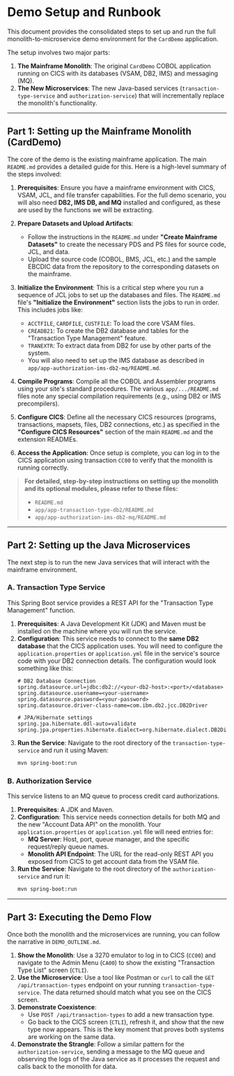 # Demo Setup and Runbook

This document provides the consolidated steps to set up and run the full monolith-to-microservice demo environment for the `CardDemo` application.

The setup involves two major parts:
1.  **The Mainframe Monolith**: The original `CardDemo` COBOL application running on CICS with its databases (VSAM, DB2, IMS) and messaging (MQ).
2.  **The New Microservices**: The new Java-based services (`transaction-type-service` and `authorization-service`) that will incrementally replace the monolith's functionality.

---

## Part 1: Setting up the Mainframe Monolith (CardDemo)

The core of the demo is the existing mainframe application. The main `README.md` provides a detailed guide for this. Here is a high-level summary of the steps involved:

1.  **Prerequisites**: Ensure you have a mainframe environment with CICS, VSAM, JCL, and file transfer capabilities. For the full demo scenario, you will also need **DB2, IMS DB, and MQ** installed and configured, as these are used by the functions we will be extracting.

2.  **Prepare Datasets and Upload Artifacts**:
    *   Follow the instructions in the `README.md` under **"Create Mainframe Datasets"** to create the necessary PDS and PS files for source code, JCL, and data.
    *   Upload the source code (COBOL, BMS, JCL, etc.) and the sample EBCDIC data from the repository to the corresponding datasets on the mainframe.

3.  **Initialize the Environment**: This is a critical step where you run a sequence of JCL jobs to set up the databases and files. The `README.md` file's **"Initialize the Environment"** section lists the jobs to run in order. This includes jobs like:
    *   `ACCTFILE`, `CARDFILE`, `CUSTFILE`: To load the core VSAM files.
    *   `CREADB21`: To create the DB2 database and tables for the "Transaction Type Management" feature.
    *   `TRANEXTR`: To extract data from DB2 for use by other parts of the system.
    *   You will also need to set up the IMS database as described in `app/app-authorization-ims-db2-mq/README.md`.

4.  **Compile Programs**: Compile all the COBOL and Assembler programs using your site's standard procedures. The various `app/.../README.md` files note any special compilation requirements (e.g., using DB2 or IMS precompilers).

5.  **Configure CICS**: Define all the necessary CICS resources (programs, transactions, mapsets, files, DB2 connections, etc.) as specified in the **"Configure CICS Resources"** section of the main `README.md` and the extension READMEs.

6.  **Access the Application**: Once setup is complete, you can log in to the CICS application using transaction `CC00` to verify that the monolith is running correctly.

> **For detailed, step-by-step instructions on setting up the monolith and its optional modules, please refer to these files:**
> *   `README.md`
> *   `app/app-transaction-type-db2/README.md`
> *   `app/app-authorization-ims-db2-mq/README.md`

---

## Part 2: Setting up the Java Microservices

The next step is to run the new Java services that will interact with the mainframe environment.

### A. Transaction Type Service

This Spring Boot service provides a REST API for the "Transaction Type Management" function.

1.  **Prerequisites**: A Java Development Kit (JDK) and Maven must be installed on the machine where you will run the service.
2.  **Configuration**: This service needs to connect to the **same DB2 database** that the CICS application uses. You will need to configure the `application.properties` or `application.yml` file in the service's source code with your DB2 connection details. The configuration would look something like this:
    ```properties
    # DB2 Database Connection
    spring.datasource.url=jdbc:db2://<your-db2-host>:<port>/<database>
    spring.datasource.username=<your-username>
    spring.datasource.password=<your-password>
    spring.datasource.driver-class-name=com.ibm.db2.jcc.DB2Driver

    # JPA/Hibernate settings
    spring.jpa.hibernate.ddl-auto=validate
    spring.jpa.properties.hibernate.dialect=org.hibernate.dialect.DB2Dialect
    ```
3.  **Run the Service**: Navigate to the root directory of the `transaction-type-service` and run it using Maven:
    ```bash
    mvn spring-boot:run
    ```

### B. Authorization Service

This service listens to an MQ queue to process credit card authorizations.

1.  **Prerequisites**: A JDK and Maven.
2.  **Configuration**: This service needs connection details for both MQ and the new "Account Data API" on the monolith. Your `application.properties` or `application.yml` file will need entries for:
    *   **MQ Server**: Host, port, queue manager, and the specific request/reply queue names.
    *   **Monolith API Endpoint**: The URL for the read-only REST API you exposed from CICS to get account data from the VSAM file.
3.  **Run the Service**: Navigate to the root directory of the `authorization-service` and run it:
    ```bash
    mvn spring-boot:run
    ```

---

## Part 3: Executing the Demo Flow

Once both the monolith and the microservices are running, you can follow the narrative in `DEMO_OUTLINE.md`.

1.  **Show the Monolith**: Use a 3270 emulator to log in to CICS (`CC00`) and navigate to the Admin Menu (`CA00`) to show the existing "Transaction Type List" screen (`CTLI`).
2.  **Use the Microservice**: Use a tool like Postman or `curl` to call the `GET /api/transaction-types` endpoint on your running `transaction-type-service`. The data returned should match what you see on the CICS screen.
3.  **Demonstrate Coexistence**:
    *   Use `POST /api/transaction-types` to add a new transaction type.
    *   Go back to the CICS screen (`CTLI`), refresh it, and show that the new type now appears. This is the key moment that proves both systems are working on the same data.
4.  **Demonstrate the Strangle**: Follow a similar pattern for the `authorization-service`, sending a message to the MQ queue and observing the logs of the Java service as it processes the request and calls back to the monolith for data.